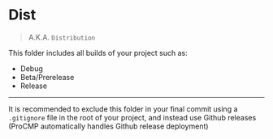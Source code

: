# Dist

> A.K.A. `Distribution`

This folder includes all builds of your project such as:

- Debug
- Beta/Prerelease
- Release

---

It is recommended to exclude this folder in your final commit using a `.gitignore` file in the root of your project, and instead use Github releases (ProCMP automatically handles Github release deployment)
